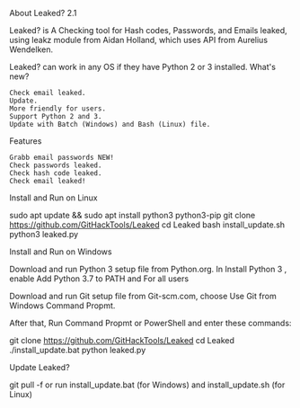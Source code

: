 About Leaked? 2.1

Leaked? is A Checking tool for Hash codes, Passwords, and Emails leaked, using leakz module from Aidan Holland, which uses API from Aurelius Wendelken.

Leaked? can work in any OS if they have Python 2 or 3 installed.
What's new?

    Check email leaked.
    Update.
    More friendly for users.
    Support Python 2 and 3.
    Update with Batch (Windows) and Bash (Linux) file.

Features

    Grabb email passwords NEW!
    Check passwords leaked.
    Check hash code leaked.
    Check email leaked!

Install and Run on Linux

sudo apt update && sudo apt install python3 python3-pip
git clone https://github.com/GitHackTools/Leaked
cd Leaked
bash install_update.sh
python3 leaked.py

Install and Run on Windows

Download and run Python 3 setup file from Python.org. In Install Python 3 , enable Add Python 3.7 to PATH and For all users

Download and run Git setup file from Git-scm.com, choose Use Git from Windows Command Propmt.

After that, Run Command Propmt or PowerShell and enter these commands:

git clone https://github.com/GitHackTools/Leaked
cd Leaked
./install_update.bat
python leaked.py

Update Leaked?

git pull -f or run install_update.bat (for Windows) and install_update.sh (for Linux)
